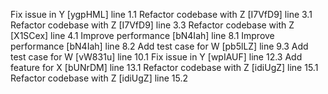 Fix issue in Y [ygpHML] line 1.1
Refactor codebase with Z [I7VfD9] line 3.1
Refactor codebase with Z [I7VfD9] line 3.3
Refactor codebase with Z [X1SCex] line 4.1
Improve performance [bN4Iah] line 8.1
Improve performance [bN4Iah] line 8.2
Add test case for W [pb5lLZ] line 9.3
Add test case for W [vW831u] line 10.1
Fix issue in Y [wpIAUF] line 12.3
Add feature for X [bUNrDM] line 13.1
Refactor codebase with Z [idiUgZ] line 15.1
Refactor codebase with Z [idiUgZ] line 15.2
